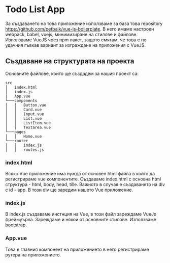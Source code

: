
# Todo List App

За създаването на това приложение използваме за база това repository https://github.com/petbaik/vue-js-boilerplate. В него имаме настроен webpack, babel, vuejs, минимизиране на стилове и файлове. 
Използваме VueJS чрез npm пакет, защото смятам, че това е по удачния гъвкав вариант за изграждане на приложения с VueJS.

## Създаване на структурата на проекта
Основните файлове, които ще създадем за нашия проект са:
```
src
│   index.html
│   index.js
|   App.vue
└───components
│   │   Button.vue
│   │   Card.vue
│   │   Input.vue
│   │   List.vue
│   │   ListItem.vue
│   │   Textarea.vue
└───pages
│   │   Home.vue
└───router
│   │   index.js
│   │   routes.js
```
### index.html
Всяко Vue приложение има нужда от основен html файла в който да регистрираме vue компонентите. Създаваме index.html с основна html структура - html, body, head, tille. Важното в случая е създаването на div с id - app. В този div ще заредим нашето Vue приложение. 


### index.js
В index.js създаваме инстнция на Vue, в този файл зареждаме VueJs фреймуърка. Зареждаме и някои от основните стилове. Използваме bootstrap. 

### App.vue
Това е главния компонент на приложението в него регистрираме рутера на приложението. 
